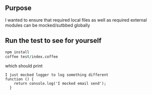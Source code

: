 ## Purpose

I wanted to ensure that required local files as well as required external modules can be mocked/sutbbed globally

## Run the test to see for yourself

```coffeescript
npm install
coffee test/index.coffee
```

which should print

```
I just mocked logger to log something different
function () {
    return console.log('I mocked email send');
  }
```
